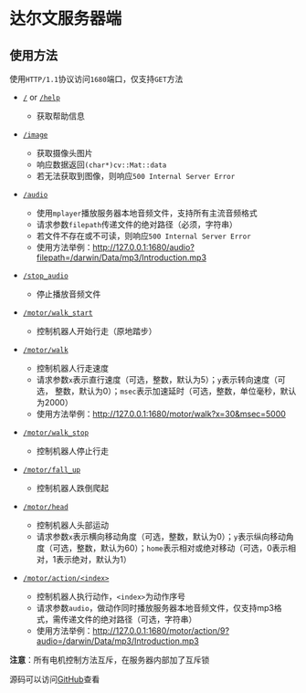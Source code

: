 # 达尔文服务器端

## 使用方法

使用`HTTP/1.1`协议访问`1680`端口，仅支持`GET`方法

- [`/`](/) or [`/help`](/help)
    - 获取帮助信息

- [`/image`](/image)
    - 获取摄像头图片
    - 响应数据返回`(char*)cv::Mat::data`
    - 若无法获取到图像，则响应`500 Internal Server Error`

- [`/audio`](/audio)
    - 使用`mplayer`播放服务器本地音频文件，支持所有主流音频格式
    - 请求参数`filepath`传递文件的绝对路径（必须，字符串）
    - 若文件不存在或不可读，则响应`500 Internal Server Error`
    - 使用方法举例：<http://127.0.0.1:1680/audio?filepath=/darwin/Data/mp3/Introduction.mp3>

- [`/stop_audio`](/stop_audio)
    - 停止播放音频文件

- [`/motor/walk_start`](/motor/walk_start)
    - 控制机器人开始行走（原地踏步）

- [`/motor/walk`](/motor/walk)
    - 控制机器人行走速度
    - 请求参数`x`表示直行速度（可选，整数，默认为5）；`y`表示转向速度（可选， 整数，默认为0）；`msec`表示加速延时（可选，整数，单位毫秒，默认为2000）
    - 使用方法举例：<http://127.0.0.1:1680/motor/walk?x=30&msec=5000>

- [`/motor/walk_stop`](/motor/walk_stop)
    - 控制机器人停止行走

- [`/motor/fall_up`](/motor/fall_up)
    - 控制机器人跌倒爬起

- [`/motor/head`](/motor/head)
    - 控制机器人头部运动
    - 请求参数`x`表示横向移动角度（可选，整数，默认为0）；`y`表示纵向移动角度（可选，整数，默认为60）；`home`表示相对或绝对移动（可选，0表示相对，1表示绝对，默认为1）

- [`/motor/action/<index>`](/motor/action/1)
    - 控制机器人执行动作，`<index>`为动作序号
    - 请求参数`audio`，做动作同时播放服务器本地音频文件，仅支持mp3格式，需传递文件的绝对路径（可选，字符串）
    - 使用方法举例：<http://127.0.0.1:1680/motor/action/9?audio=/darwin/Data/mp3/Introduction.mp3>


**注意**：所有电机控制方法互斥，在服务器内部加了互斥锁

源码可以访问[GitHub](https://github.com/MistEO/DarwinServer)查看